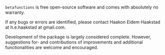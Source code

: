 `betafunctions` is free open-source software and comes with absolutely no warranty. 

If any bugs or errors are identified, please contact Haakon Eidem Haakstad at h.e.haakstad at gmail.com.

Development of the package is largely considered complete. However, suggestions for- and contributions of improvements and additional functionalities are welcome and encouraged.

